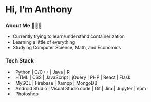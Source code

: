 <h1> Hi, I’m Anthony </h1>
<h3> About Me 👨🏻‍💻 </h3>
<ul>
  <li>Currently trying to learn/understand containerization</li>
  <li>Learning a little of everything</li>
  <li>Studying Computer Science, Math, and Economics</li>
</ul>  
<h3> Tech Stack </h3>

- &nbsp; Python | C/C++ | Java | R
- &nbsp; HTML | CSS | JavaScript | jQuery | PHP | React | Flask
- &nbsp; MySQL | Firebase | Xampp | MongoDB
- &nbsp; Android Studio | Visual Studio code | Git | Jira | Jupyter | npm
- &nbsp; Photoshop

<!---
agatti4/agatti4 is a ✨ special ✨ repository because its `README.md` (this file) appears on your GitHub profile.
You can click the Preview link to take a look at your changes.
--->
